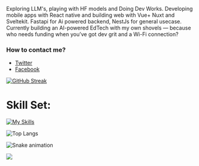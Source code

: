 
Exploring LLM's, playing with HF models and Doing Dev Works. Developing mobile apps with React native and building web with Vue+ Nuxt and Sveltekit. Fastapi for Ai powered backend, NestJs for general usecase.
Currently building an AI-powered EdTech with my own shovels — because who needs funding when you’ve got dev grit and a Wi-Fi connection?

### How to contact me?
- [Twitter](https://twitter.com/abidibnazam)
- [Facebook](https://facebook.com/itsjawadagain)



  
[![GitHub Streak](https://streak-stats.demolab.com/?user=abid365&theme=default)](https://git.io/streak-stats)








<h1>Skill Set:</h1>

[![My Skills](https://skillicons.dev/icons?i=vuejs,nuxt,svelte,reactnative,expo,fastapi,postgresql,flutter,ts,js,nodejs,python,cpp,dart )](https://skillicons.dev)


![Top Langs](https://github-readme-stats.vercel.app/api/top-langs/?username=abid365&layout=compact)

![Snake animation](https://raw.githubusercontent.com/abid365/snk/output/github-contribution-grid-snake.gif)




![](https://komarev.com/ghpvc/?username=abid365)
<!---
abid365/abid365 is a ✨ special ✨ repository because its `README.md` (this file) appears on your GitHub profile.
You can click the Preview link to take a look at your changes.
--->
